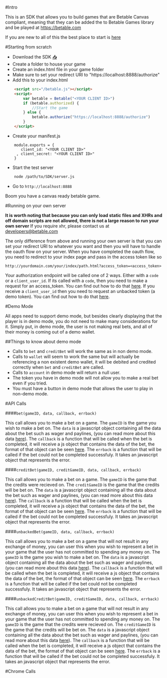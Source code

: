 

#Intro

This is an SDK that allows you to build games that are Betable Canvas compliant, meaning that they can be added the to Betable Games library and be played at https://betable.com

If you are new to all of this the best place to start is [here](example/)

#Starting from scratch

* Download the SDK [:inbox_tray:](https://github.com/betable/betable-canvas-sdk/releases/download/0.1.0/release.zip)
* Create a folder to house your game
* Create an index.html file in your game folder
* Make sure to set your redirect URI to "https://localhost:8888/authorize"
* Add this to your index.html

```HTML
    <script src="/betable.js"></script>
    <script>
        var betable = Betable("<YOUR CLIENT ID>")
        if (betable.authorized) {
            //Start the game
        } else {
            betable.authorize("https://localhost:8888/authorize")
        }
    </script>
```

* Create your manifest.js

```JS
    module.exports = {
       client_id: "<YOUR CLIENT ID>"
     , client_secret: "<YOUR CLIENT ID>"
    }
```

* Start the test server

```bash
    node /path/to/SDK/server.js
```

* Go to `http://localhost:8888`

Boom you have a canvas ready betable game.

#Running on your own server

**It is worth noting that because you can only load static files and XHRs and off domain scripts are not allowed, there is not a large reason to run your own server** If you require xhr, please contact us at [developers@betable.com](mailto:developers@betable.com?Subject=Requesting%20permission%20for%20offsite%20XHR%20and%20Script%20loading%20on%20betable%20canvas&Body=State%20which%20calls%20you%20need%20and%20why...)

The only difference from above and running your own server is that you can set your redirect URI to whatever you want and then you will have to handle the oauth flow on your server. When you have completed the oauth flow, you need to redirect to your index page and pass in the access token like so 

    http://yourdomain.com/your/index/path.html?access_token=<access_token>

Your authorization endpoint will be called one of 2 ways. Either with a `code` or a `client_user_id`. If its called with a `code`, then you need to make a request for an access_token. You can find out how to do that [here](https://developers.betable.com/docs/api/#authentication). If you receive a `client_user_id` then you need to request an unbacked token (a demo token). You can find out how to do that [here](https://developers.betable.com/docs/api/features/#unbacked-bets).


#Demo Mode

All apps need to support demo mode, but besides clearly displaying that the player is in demo mode, you do not need to make many considerations for it. Simply put, in demo mode, the user is not making real bets, and all of their money is coming out of a demo wallet.

##Things to know about demo mode

* Calls to `bet` and `creditBet` will work the same as in non demo mode.
* Calls to `wallet` will seem to work the same but will actually be referencing a non existent demo wallet, it will be debited and credited correctly when `bet` and `creditBet` are called.
* Calls to `account` in demo mode will return a null user.
* The token you have in demo mode will not allow you to make a real bet even if you tried.
* You must have a button in demo mode that allows the user to play in non-demo mode.

#API Calls

####`bet(gameID, data, callback, errback)`

This call allows you to make a bet on a game. The `gameID` is the game you wish to make a bet on. The `data` is a javascript object containing all the data about the bet such as wager and paylines, (you can read more about this data [here](https://developers.betable.com/docs/api/#post-gamesgameidbet)). The `callback` is a function that will be called when the bet is completed, it will receive a js object that contains the data of the bet, the format of that object can be seen [here](https://developers.betable.com/docs/api/#post-gamesgameidbet). The `errback` is a function that will be called if the bet could not be completed successfuly. It takes an javascript object that represents the error.

####`creditBet(gameID, creditGameID, data, callback, errback)`

This call allows you to make a bet on a game. The `gameID` is the game that the credits were recieved on. The `creditGameID` is the game that the credits will be bet on. The `data` is a javascript object containing all the data about the bet such as wager and paylines, (you can read more about this data [here](https://developers.betable.com/docs/api/#post-gamesgameidbet)). The `callback` is a function that will be called when the bet is completed, it will receive a js object that contains the data of the bet, the format of that object can be seen [here](https://developers.betable.com/docs/api/#post-gamesgameidbet). The `errback` is a function that will be called if the bet could not be completed successfuly. It takes an javascript object that represents the error.

####`unbackedBet(gameID, data, callback, errback)`

This call allows you to make a bet on a game that will not result in any exchange of money, you can user this when you wish to represent a bet in your game that the user has not committed to spending any money on. The `gameID` is the game you wish to make a bet on. The `data` is a javascript object containing all the data about the bet such as wager and paylines, (you can read more about this data [here](https://developers.betable.com/docs/api/#post-gamesgameidbet)). The `callback` is a function that will be called when the bet is completed, it will receive a js object that contains the data of the bet, the format of that object can be seen [here](https://developers.betable.com/docs/api/#post-gamesgameidbet). The `errback` is a function that will be called if the bet could not be completed successfuly. It takes an javascript object that represents the error.

####`unbackedCreditBet(gameID, creditGameID, data, callback, errback)`

This call allows you to make a bet on a game that will not result in any exchange of money, you can user this when you wish to represent a bet in your game that the user has not committed to spending any money on. The `gameID` is the game that the credits were recieved on. The `creditGameID` is the game that the credits will be bet on. The `data` is a javascript object containing all the data about the bet such as wager and paylines, (you can read more about this data [here](https://developers.betable.com/docs/api/#post-gamesgameidbet)). The `callback` is a function that will be called when the bet is completed, it will receive a js object that contains the data of the bet, the format of that object can be seen [here](https://developers.betable.com/docs/api/#post-gamesgameidbet). The `errback` is a function that will be called if the bet could not be completed successfuly. It takes an javascript object that represents the error.

#Chrome Calls
